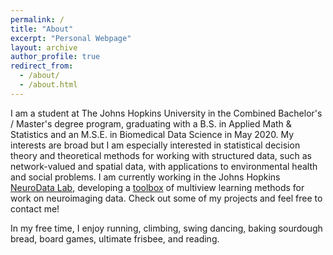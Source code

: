 ```yaml
---
permalink: /
title: "About"
excerpt: "Personal Webpage"
layout: archive
author_profile: true
redirect_from: 
  - /about/
  - /about.html
---
```


I am a student at The Johns Hopkins University in the Combined Bachelor's / Master's degree program, graduating with a B.S. in Applied Math & Statistics and an M.S.E. in Biomedical Data Science in May 2020. My interests are broad but I am especially interested in statistical decision theory and theoretical methods for working with structured data, such as network-valued and spatial data, with applications to environmental health and social problems. I am currently working in the Johns Hopkins [NeuroData Lab](https://neurodata.io/about), developing a [toolbox](https://github.com/NeuroDataDesign/multiview) of multiview learning methods for work on neuroimaging data. Check out some of my projects and feel free to contact me!

In my free time, I enjoy running, climbing, swing dancing, baking sourdough bread, board games, ultimate frisbee, and reading.
